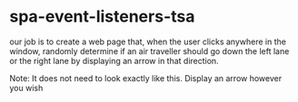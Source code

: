 # spa-event-listeners-tsa

our job is to create a web page that, when the user clicks anywhere in the window, randomly determine if an air traveller should go down the left lane or the right lane by displaying an arrow in that direction.

Note: It does not need to look exactly like this. Display an arrow however you wish


